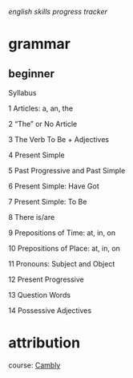 *english skills progress tracker*
# grammar
## beginner
Syllabus

1 Articles: a, an, the

2 “The” or No Article

3 The Verb To Be + Adjectives

4 Present Simple

5 Past Progressive and Past Simple

6 Present Simple: Have Got

7 Present Simple: To Be

8 There is/are

9 Prepositions of Time: at, in, on

10 Prepositions of Place: at, in, on

11 Pronouns: Subject and Object

12 Present Progressive

13 Question Words

14 Possessive Adjectives


# attribution
course: [Cambly](https://www.cambly.com)
